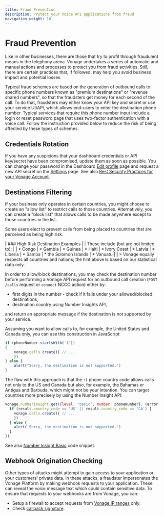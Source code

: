 ```yaml
---
title: Fraud Prevention
description: Protect your Voice API applications from fraud
navigation_weight: 10
---
```


# Fraud Prevention

 Like in other businesses, there are those that try to profit through fraudulent means in the telephony arena. Vonage undertakes a series of automatic and manual actions and processes to protect you from fraud activities. Still, there are certain practices that, if followed, may help you avoid business impact and potential losses.

Typical fraud schemes are based on the generation of outbound calls to specific phone numbers known as "premium destinations" or "revenue shared numbers", so that the fraudsters get money for each second of the call. To do that, fraudsters may either know your API key and secret or use your service UI/API, which allows end-users to enter the destination phone number. Typical services that require this phone number input include a login or reset password page that uses two-factor authentication with a voice call. Follow the instruction provided below to reduce the risk of being affected by these types of schemes.

## Credentials Rotation

If you have any suspicions that your dashboard credentials or API key/secret have been compromised, update them as soon as possible. You can change your password in the Dashboard [Edit profile](https://dashboard.nexmo.com/edit-profile) page and request a new API secret on the [Settings](https://dashboard.nexmo.com/settings) page. See also [Best Security Practices for your Vonage Account](https://help.nexmo.com/hc/en-us/articles/115014939548).

## Destinations Filtering

If your business only operates in certain countries, you might choose to create an "allow list" to restrict calls to those countries. Alternatively, you can create a "block list" that allows calls to be made anywhere except to those countries in the list.

Some users elect to prevent calls from being placed to countries that are perceived as being high risk. 

| ### High Risk Destination Examples
|
| These include (but are not limited to):
|
| * Congo
| * Gambia
| * Guinea
| * Haiti
| * Ivory Coast
| * Latvia
| * Liberia
| * Samoa
| * the Solomon Islands
| * Vanuatu
|
| > Vonage equally respects all countries and nations; the hint above is based on our statistical data only.

In order to allow/block destinations, you may check the destination number before performing a Vonage API request for an outbound call creation (`POST /calls` request or `connect` NCCO action) either by:

* first digits in the number - check if it falls under your allowed/blocked destinations,
* destination country using Number Insights API,

and return an appropriate message if the destination is not supported by your service.

Assuming you want to allow calls to, for example, the United States and Canada only, you can use this construction in JavaScript:

```js
if (phoneNumber.startsWith('1'))
{
    vonage.calls.create({ // ...
    })
} else {
    alert("Sorry, the destination is not supported.")
}
```

The flaw with this approach is that the `+1` phone country code allows calls not only to the US and Canada but also, for example, the Bahamas or Antigua and Barbuda, which might not be your intention. You can target countries more precisely by using the Number Insight API:

```js
vonage.numberInsight.get({level: 'basic', number: phoneNumber}, (error, result) => {
  if (result.country_code == 'US' || result.country_code == 'CA') {
    vonage.calls.create({ // ...
    })
  } else {
    alert('Sorry, the destination is not supported.')
  }
})

```

See also [Number Insight Basic](/number-insight/code-snippets/number-insight-basic) code snippet.

## Webhook Origination Checking

Other types of attacks might attempt to gain access to your application or your customers' private data. In these attacks, a fraudster impersonates the Vonage Platform by making webhook requests to your application. These can reveal the voice message text which could contain sensitive data. To ensure that requests to your webhooks are from Vonage, you can:

* Setup a firewall to accept requests from [Vonage IP ranges](https://help.nexmo.com/hc/en-us/articles/115004859247-Which-IP-addresses-should-I-whitelist-in-order-to-receive-voice-traffic-from-Nexmo-) only;
* Check [callback signature](/voice/voice-api/guides/signed-webhooks).
